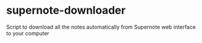 # supernote-downloader
Script to download all the notes automatically from Supernote web interface to your computer
